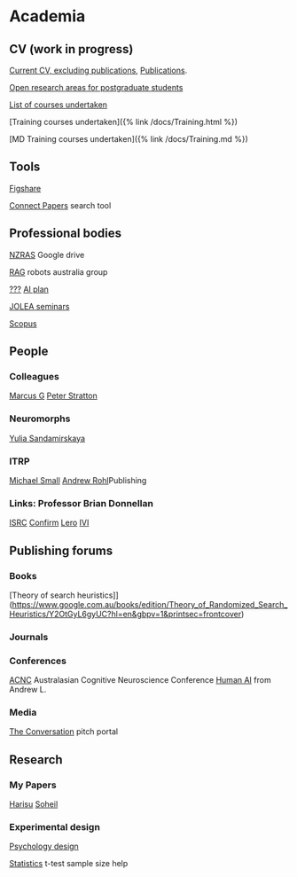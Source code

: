 # Academia 

## CV (work in progress)
[Current CV, excluding publications](), 
[Publications]().

[Open research areas for postgraduate students](HDR_projects.html)

[List of courses undertaken](Training.html)

[Training courses undertaken]({% link /docs/Training.html %})

[MD Training courses undertaken]({% link /docs/Training.md %})

## Tools
[Figshare](https://knowledge.figshare.com/institutions)

[Connect Papers](https://www.connectedpapers.com/) search tool

## Professional bodies
[NZRAS](https://drive.google.com/drive/folders/0AAm8eYdAbB5cUk9PVA) Google drive

[RAG](https://roboausnet.com.au/news/) robots australia group

<!-- Journals, conferences and tools -->

[???](https://app.ithenticate.com/en_us/folder)
[AI plan](https://www.industry.gov.au/data-and-publications/australias-artificial-intelligence-action-plan)

[JOLEA seminars](https://event.cwi.nl/jolea/)

[Scopus](https://www.scopus.com/authid/detail.uri?authorId=17433255300)

## People

### Colleagues 
[Marcus G](https://marcusgal.github.io/)
[Peter Stratton](https://mind2mojo.wordpress.com/)


### Neuromorphs

[Yulia Sandamirskaya](http://sandamirskaya.eu/)

### ITRP
[Michael Small](https://research-repository.uwa.edu.au/en/persons/michael-small)
[Andrew Rohl](https://staffportal.curtin.edu.au/staff/profile/view/andrew-rohl-d7560432/)Publishing

### Links: Professor Brian Donnellan
[ISRC](https://www.ulster.ac.uk/research/topic/computer-science/intelligent-systems-research-centre)
[Confirm](https://confirm.ie/)
[Lero](https://lero.ie/)
[IVI](https://ivi.ie/)

## Publishing forums

### Books
[Theory of search heuristics]](https://www.google.com.au/books/edition/Theory_of_Randomized_Search_Heuristics/Y2OtGyL6gyUC?hl=en&gbpv=1&printsec=frontcover)

### Journals

### Conferences
[ACNC](https://www.acns.org.au/conferences/) Australasian Cognitive Neuroscience Conference 
[Human AI](https://hmieai2022.cs.umu.se/index.php/schedule/) from Andrew L.

### Media 
[The Conversation](https://theconversation.com/au/pitches) pitch portal

## Research

### My Papers

[Harisu](https://ieeexplore.ieee.org/document/9516955?source=authoralert)
[Soheil](https://www.sciencedirect.com/science/article/abs/pii/S1364032122000259)

### Experimental design
[Psychology design](https://opentext.wsu.edu/carriecuttler/chapter/experimental-design/)

[Statistics](https://www.scalestatistics.com/sample-size-for-wilcoxon-test.html) t-test sample size help
